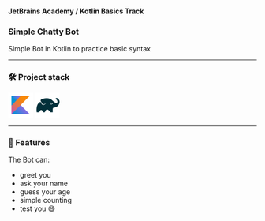 #### JetBrains Academy / Kotlin Basics Track
### Simple Chatty Bot
Simple Bot in Kotlin to practice basic syntax
___

### :hammer_and_wrench: Project stack

<code><img height="50" title="Kotlin" src="https://github.com/Lena-Sazh/Lena-Sazh/blob/main/src/test/resources/logo/Kotlin.png"></code>
<code><img height="50" title="Gradle" src="https://github.com/Lena-Sazh/Lena-Sazh/blob/main/src/test/resources/logo/Gradle.svg"></code>
___

### :robot: Features

The Bot can:
* greet you
* ask your name
* guess your age
* simple counting
* test you :smile:
